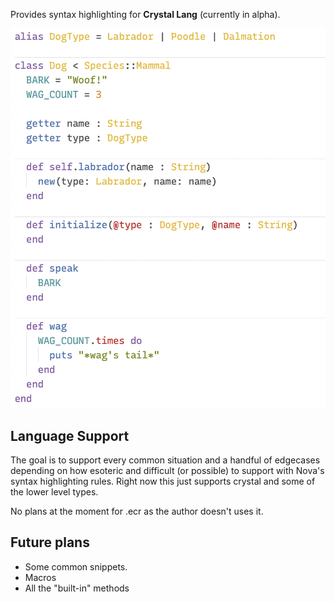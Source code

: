 Provides syntax highlighting for **Crystal Lang** (currently in alpha).

<img width="783" alt="screenshot" src="https://raw.githubusercontent.com/edwardloveall/Crystal.novaextension/main/Images/extension/screenshot.png">

## Language Support

The goal is to support every common situation and a handful of edgecases depending on how esoteric and difficult (or possible) to support with Nova's syntax highlighting rules. Right now this just supports crystal and some of the lower level types.

No plans at the moment for .ecr as the author doesn't uses it.

## Future plans

* Some common snippets.
* Macros
* All the "built-in" methods
